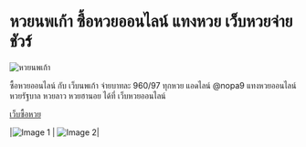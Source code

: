 # หวยนพเก้า ซื้อหวยออนไลน์ แทงหวย เว็บหวยจ่ายชัวร์

![หวยนพเก้า](https://nopa9.com/wp-content/uploads/2023/10/profile-01-nd-png.png)

ซื้อหวยออนไลน์ กับ เว็บนพเก้า จ่ายบาทละ 960/97 ทุกหวย แอดไลน์ @nopa9 แทงหวยออนไลน์ หวยรัฐบาล หวยลาว หวยฮานอย ได้ที่ เว็บหวยออนไลน์

[เว็บซื้อหวย](https://nopa9.com/)


|![Image 1](https://th-test-11.slatic.net/p/6a78913c131cfcd539813bd4b7c42459.png) | ![Image 2](https://th-test-11.slatic.net/p/6a78913c131cfcd539813bd4b7c42459.png)|

